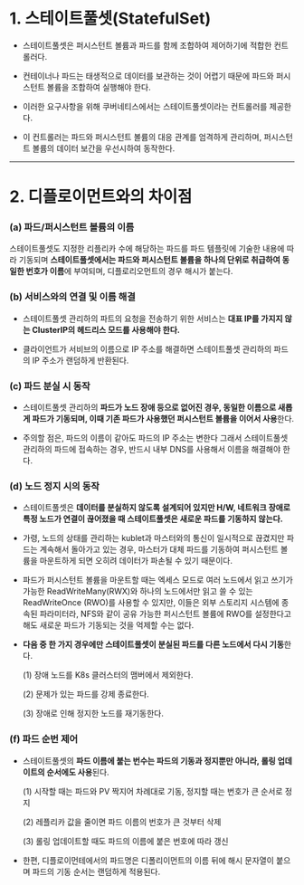 
# 1. 스테이트풀셋(StatefulSet)

+ 스테이트풀셋은 퍼시스턴트 볼륨과 파드를 함께 조합하여 제어하기에 적합한 컨트롤러다.

+ 컨테이너나 파드는 태생적으로 데이터를 보관하는 것이 어렵기 때문에 파드와 퍼시스턴트 볼륨을 조합하여 실행해야 한다.

+ 이러한 요구사항을 위해 쿠버네티스에서는 스테이트풀셋이라는 컨트롤러를 제공한다.

+ 이 컨트롤러는 파드와 퍼시스턴트 볼륨의 대응 관계를 엄격하게 관리하며, 퍼시스턴트 볼륨의 데이터 보간을 우선시하여 동작한다.

----

# 2. 디플로이먼트와의 차이점

### (a) 파드/퍼시스턴트 볼륨의 이름

스테이트풀셋도 지정한 리플리카 수에 해당하는 파드를 파드 템플릿에 기술한 내용에 따라 기동되며 **스테이트풀셋에서는 파드와 퍼시스턴트 볼륨을 하나의 단위로 취급하여 동일한 번호가 이름**에 부여되며, 디플로리오먼트의 경우 해시가 붙는다.

### (b) 서비스와의 연결 및 이름 해결

+ 스테이트풀셋 관리하의 파트의 요청을 전송하기 위한 서비스는 **대표 IP를 가지지 않는 ClusterIP의 헤드리스 모드를 사용해야 한다.**

+ 클라이언트가 서비브의 이름으로 IP 주소를 해결하면 스테이트풀셋 관리하의 파드의 IP 주소가 랜덤하게 반환된다.

### (c) 파드 분실 시 동작

+ 스테이트풀셋 관리하의 **파드가 노드 장애 등으로 없어진 경우, 동일한 이름으로 새롭게 파드가 기동되며, 이때 기존 파드가 사용했던 퍼시스턴트 볼륨을 이어서 사용**한다.

+ 주의할 점은, 파드의 이름이 같아도 파드의 IP 주소는 변한다 그래서 스테이트풀셋 관리하의 파드에 접속하는 경우, 반드시 내부 DNS를 사용해서 이름을 해결해야 한다.

### (d) 노드 정지 시의 동작

+ 스테이트풀셋은 **데이터를 분실하지 않도록 설계되어 있지만 H/W, 네트워크 장애로 특정 노드가 연결이 끊어졌을 때 스테이트풀셋은 새로운 파드를 기동하지 않는다.**

+ 가령, 노드의 상태를 관리하는 kublet과 마스터와의 통신이 일시적으로 끊겼지만 파드는 계속해서 돌아가고 있는 경우, 마스터가 대체 파드를 기동하여 퍼시스턴트 볼륨을 마운트하게 되면 오히려 데이터가 파손될 수 있기 때문이다.

+ 파드가 퍼시스턴트 볼륨을 마운트할 때는 엑세스 모드로 여러 노드에서 읽고 쓰기가 가능한 ReadWriteMany(RWX)와 하나의 노드에서만 읽고 쓸 수 있는 ReadWriteOnce (RWO)를 사용할 수 있지만, 이들은 외부 스토리지 시스템에 종속된 파라미터라, NFS와 같이 공유 가능한 퍼시스턴트 볼륨에 RWO를 설정한다고 해도 새로운 파드가 기동되는 것을 억제할 수는 없다.

+ **다음 중 한 가지 경우에만 스테이트풀셋이 분실된 파드를 다른 노드에서 다시 기동**한다.

  (1) 장애 노드를 K8s 클러스터의 맴버에서 제외한다.

  (2) 문제가 있는 파드를 강제 종료한다.

  (3) 장애로 인해 정지한 노드를 재기동한다.

### (f) 파드 순번 제어 

+ 스테이트풀셋의 **파드 이름에 붙는 번수는 파드의 기동과 정지뿐만 아니라, 롤링 업데이트의 순서에도 사용**된다.

  (1) 시작할 때는 파드와 PV 짝지어 차례대로 기동, 정지할 때는 번호가 큰 순서로 정지

  (2) 레플리카 값을 줄이면 파드 이름의 번호가 큰 것부터 삭제

  (3) 롤링 업데이트할 때도 파드의 이름에 붙은 번호에 따라 갱신

+ 한편, 디플로이먼테에서의 파드명은 디폴리이먼트의 이름 뒤에 해시 문자열이 붙으며 파드의 기동 순서는 랜덤하게 적용된다.

